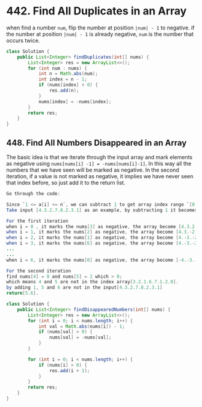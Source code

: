 # 442. Find All Duplicates in an Array

when find a number `num`, flip the number at position `|num| - 1` to negative.
if the number at position `|num| - 1` is already negative, `num` is the number that occurs twice.

```java
class Solution {
    public List<Integer> findDuplicates(int[] nums) {
        List<Integer> res = new ArrayList<>();
        for (int num : nums) {
            int n = Math.abs(num);
            int index = n - 1;
            if (nums[index] < 0) {
                res.add(n);
            }
            nums[index] = -nums[index];
        }
        return res;
    }
}
```

## 448. Find All Numbers Disappeared in an Array

The basic idea is that we iterate through the input array and mark elements as negative using `nums[nums[i] -1] = -nums[nums[i]-1]`. In this way all the numbers that we have seen will be marked as negative. In the second iteration, if a value is not marked as negative, it implies we have never seen that index before, so just add it to the return list.

```java
Go through the code:

Since `1 <= a[i] <= n`, we can subtract 1 to get array index range `[0, n - 1]`.
Take input [4.3.2.7.8.2.3.1] as an example, by subtracting 1 it becomes [3.2.1.6.7.1.2.0] which is an array of index.

For the first iteration
when i = 0 , it marks the nums[3] as negative, the array become [4.3.2.-7.8.2.3.1].
when i = 1, it marks the nums[2] as negative, the array become [4.3.-2.-7.8.2.3.1].
when i = 2, it marks the nums[1] as negative, the array become [4.-3.-2.-7.8.2.3.1].
when i = 3, it marks the nums[6] as negative, the array become [4.-3.-2.-7.8.2.-3.1].
...
...
when i = 6, it marks the nums[0] as negative, the array become [-4.-3.-2.-7.8.2.-3.-1].

For the second iteration
find nums[4] = 8 and nums[5] = 2 which > 0;
which means 4 and 5 are not in the index array[3.2.1.6.7.1.2.0].
by adding 1, 5 and 6 are not in the input[4.3.2.7.8.2.3.1]
return[5.6].
```

```java
class Solution {
    public List<Integer> findDisappearedNumbers(int[] nums) {
        List<Integer> res = new ArrayList<>();
        for (int i = 0; i < nums.length; i++) {
            int val = Math.abs(nums[i]) - 1;
            if (nums[val] > 0) {
                nums[val] = -nums[val];
            }
        }

        for (int i = 0; i < nums.length; i++) {
            if (nums[i] > 0) {
                res.add(i + 1);
            }
        }
        return res;
    }
}
```
